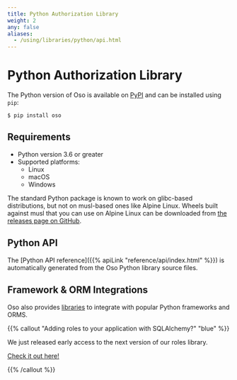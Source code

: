 ```yaml
---
title: Python Authorization Library
weight: 2
any: false
aliases:
  - /using/libraries/python/api.html
---
```


# Python Authorization Library

The Python version of Oso is available on [PyPI](https://pypi.org/project/oso/)
and can be installed using `pip`:

```console
$ pip install oso
```

## Requirements

- Python version 3.6 or greater
- Supported platforms:
  - Linux
  - macOS
  - Windows

The standard Python package is known to work on glibc-based distributions, but
not on musl-based ones like Alpine Linux. Wheels built against musl that you
can use on Alpine Linux can be downloaded from [the releases page on
GitHub](https://github.com/osohq/oso/releases/latest).

## Python API

The [Python API reference]({{% apiLink "reference/api/index.html" %}}) is
automatically generated from the Oso Python library source files.

## Framework & ORM Integrations

Oso also provides [libraries](frameworks) to integrate with popular Python
frameworks and ORMS.

{{% callout "Adding roles to your application with SQLAlchemy?" "blue" %}}

We just released early access to the next version of our roles
library.

[Check it out here!](/guides/new-roles)

{{% /callout %}}
